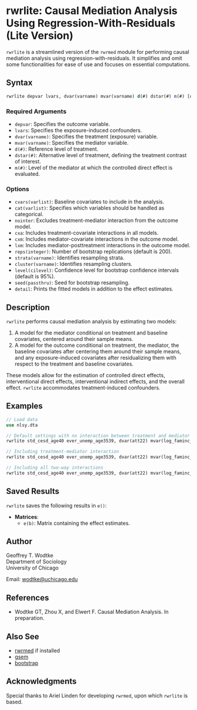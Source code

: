 # rwrlite: Causal Mediation Analysis Using Regression-With-Residuals (Lite Version)

`rwrlite` is a streamlined version of the `rwrmed` module for performing causal mediation analysis using regression-with-residuals. It simplifies and omit some functionalities for ease of use and focuses on essential computations.

## Syntax

```stata
rwrlite depvar lvars, dvar(varname) mvar(varname) d(#) dstar(#) m(#) [options]
```

### Required Arguments

- `depvar`: Specifies the outcome variable.
- `lvars`: Specifies the exposure-induced confounders.
- `dvar(varname)`: Specifies the treatment (exposure) variable.
- `mvar(varname)`: Specifies the mediator variable.
- `d(#)`: Reference level of treatment.
- `dstar(#)`: Alternative level of treatment, defining the treatment contrast of interest.
- `m(#)`: Level of the mediator at which the controlled direct effect is evaluated.

### Options

- `cvars(varlist)`: Baseline covariates to include in the analysis.
- `cat(varlist)`: Specifies which variables should be handled as categorical.
- `nointer`: Excludes treatment-mediator interaction from the outcome model.
- `cxa`: Includes treatment-covariate interactions in all models.
- `cxm`: Includes mediator-covariate interactions in the outcome model.
- `lxm`: Includes mediator-posttreatment interactions in the outcome model.
- `reps(integer)`: Number of bootstrap replications (default is 200).
- `strata(varname)`: Identifies resampling strata.
- `cluster(varname)`: Identifies resampling clusters.
- `level(cilevel)`: Confidence level for bootstrap confidence intervals (default is 95%).
- `seed(passthru)`: Seed for bootstrap resampling.
- `detail`: Prints the fitted models in addition to the effect estimates.

## Description

`rwrlite` performs causal mediation analysis by estimating two models:
1. A model for the mediator conditional on treatment and baseline covariates, centered around their sample means.
2. A model for the outcome conditional on treatment, the mediator, the baseline covariates after centering them around their sample means, and any exposure-induced covariates after residualizing them with respect to the treatment and baseline covariates.

These models allow for the estimation of controlled direct effects, interventional direct effects, interventional indirect effects, and the overall effect. `rwrlite` accommodates treatment-induced confounders.

## Examples

```stata
// Load data
use nlsy.dta

// Default settings with no interaction between treatment and mediator
rwrlite std_cesd_age40 ever_unemp_age3539, dvar(att22) mvar(log_faminc_adj_age3539) cvars(female black hispan paredu parprof parinc_prank famsize afqt3) d(1) dstar(0) nointer reps(200)

// Including treatment-mediator interaction
rwrlite std_cesd_age40 ever_unemp_age3539, dvar(att22) mvar(log_faminc_adj_age3539) cvars(female black hispan paredu parprof parinc_prank famsize afqt3) d(1) dstar(0) reps(200)

// Including all two-way interactions
rwrlite std_cesd_age40 ever_unemp_age3539, dvar(att22) mvar(log_faminc_adj_age3539) cvars(female black hispan paredu parprof parinc_prank famsize afqt3) d(1) dstar(0) cxd cxm lxm reps(200)
```

## Saved Results

`rwrlite` saves the following results in `e()`:

- **Matrices**:
  - `e(b)`: Matrix containing the effect estimates.

## Author

Geoffrey T. Wodtke  
Department of Sociology  
University of Chicago

Email: [wodtke@uchicago.edu](mailto:wodtke@uchicago.edu)

## References

- Wodtke GT, Zhou X, and Elwert F. Causal Mediation Analysis. In preparation.

## Also See

- [rwrmed](#) if installed
- [gsem](#)
- [bootstrap](#)

## Acknowledgments

Special thanks to Ariel Linden for developing `rwrmed`, upon which `rwrlite` is based.
